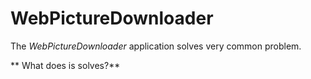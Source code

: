 # WebPictureDownloader

The *WebPictureDownloader* application solves very common problem.

** What does is solves?**


